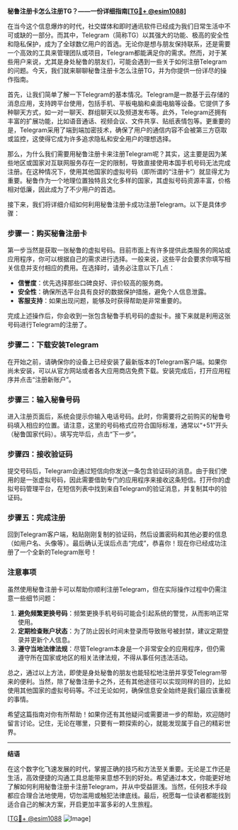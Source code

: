 **秘鲁注册卡怎么注册TG？——一份详细指南[[TG💪+ @esim1088](https://t.me/s/esim1088)]**

在当今这个信息爆炸的时代，社交媒体和即时通讯软件已经成为我们日常生活中不可或缺的一部分。而其中，Telegram（简称TG）以其强大的功能、极高的安全性和隐私保护，成为了全球数亿用户的首选。无论你是想与朋友保持联系，还是需要一个高效的工具来管理团队或项目，Telegram都能满足你的需求。然而，对于某些用户来说，尤其是身处秘鲁的朋友们，可能会遇到一些关于如何注册Telegram的问题。今天，我们就来聊聊秘鲁注册卡怎么注册TG，并为你提供一份详尽的操作指南。

首先，让我们简单了解一下Telegram的基本情况。Telegram是一款基于云存储的消息应用，支持跨平台使用，包括手机、平板电脑和桌面电脑等设备。它提供了多种聊天方式，如一对一聊天、群组聊天以及频道发布等。此外，Telegram还拥有丰富的扩展功能，比如语音通话、视频会议、文件共享、贴纸表情包等。更重要的是，Telegram采用了端到端加密技术，确保了用户的通信内容不会被第三方窃取或监控，这使得它成为许多追求隐私和安全用户的理想选择。

那么，为什么我们需要用秘鲁注册卡来注册Telegram呢？其实，这主要是因为某些地区或国家对互联网服务存在一定的限制，导致直接使用本国手机号码无法完成注册。在这种情况下，使用其他国家的虚拟号码（即所谓的“注册卡”）就显得尤为重要。秘鲁作为一个地理位置独特且文化多样的国家，其虚拟号码资源丰富，价格相对低廉，因此成为了不少用户的首选。

接下来，我们将详细介绍如何利用秘鲁注册卡成功注册Telegram。以下是具体步骤：

### 步骤一：购买秘鲁注册卡

第一步当然是获取一张秘鲁的虚拟号码。目前市面上有许多提供此类服务的网站或应用程序，你可以根据自己的需求进行选择。一般来说，这些平台会要求你填写相关信息并支付相应的费用。在选择时，请务必注意以下几点：

- **信誉度**：优先选择那些口碑良好、评价较高的服务商。
- **安全性**：确保所选平台具有良好的数据保护措施，避免个人信息泄露。
- **客服支持**：如果出现问题，能够及时获得帮助是非常重要的。

完成上述操作后，你会收到一张包含秘鲁手机号码的虚拟卡。接下来就是利用这张号码进行Telegram的注册了。

### 步骤二：下载安装Telegram

在开始之前，请确保你的设备上已经安装了最新版本的Telegram客户端。如果你尚未安装，可以从官方网站或者各大应用商店免费下载。安装完成后，打开应用程序并点击“注册新账户”。

### 步骤三：输入秘鲁号码

进入注册页面后，系统会提示你输入电话号码。此时，你需要将之前购买的秘鲁号码填入相应的位置。请注意，这里的号码格式应符合国际标准，通常以“+51”开头（秘鲁国家代码）。填写完毕后，点击“下一步”。

### 步骤四：接收验证码

提交号码后，Telegram会通过短信向你发送一条包含验证码的消息。由于我们使用的是一张虚拟号码，因此需要借助专门的应用程序来接收这条短信。打开你的虚拟号码管理平台，在短信列表中找到来自Telegram的验证消息，并复制其中的验证码。

### 步骤五：完成注册

回到Telegram客户端，粘贴刚刚复制的验证码，然后设置密码和其他必要的信息（如用户名、头像等）。最后确认无误后点击“完成”，恭喜你！现在你已经成功注册了一个全新的Telegram账号！

### 注意事项

虽然使用秘鲁注册卡可以帮助你顺利注册Telegram，但在实际操作过程中仍需注意一些细节问题：

1. **避免频繁更换号码**：频繁更换手机号码可能会引起系统的警觉，从而影响正常使用。
2. **定期检查账户状态**：为了防止因长时间未登录而导致账号被封禁，建议定期登录并更新个人信息。
3. **遵守当地法律法规**：尽管Telegram本身是一个非常安全的应用程序，但仍需遵守所在国家或地区的相关法律法规，不得从事任何违法活动。

总之，通过以上方法，即使是身处秘鲁的朋友也能轻松地注册并享受Telegram带来的便利。当然，除了秘鲁注册卡之外，还有其他途径可以实现同样的目的，比如使用其他国家的虚拟号码等。不过无论如何，确保信息安全始终是我们最应该重视的事情。

希望这篇指南对你有所帮助！如果你还有其他疑问或需要进一步的帮助，欢迎随时留言讨论。记住，无论在哪里，只要有一颗探索的心，就能发现属于自己的精彩世界。

---

**结语**

在这个数字化飞速发展的时代，掌握正确的技巧和方法至关重要。无论是工作还是生活，高效便捷的沟通工具总能带来意想不到的好处。希望通过本文，你能更好地了解如何利用秘鲁注册卡注册Telegram，并从中受益匪浅。当然，任何技术手段都应合理合法地使用，切勿滥用或触犯法律底线。最后，祝愿每一位读者都能找到适合自己的解决方案，开启更加丰富多彩的人生旅程。

[[TG💪+ @esim1088](https://t.me/s/esim1088) ![Image](https://i.postimg.cc/4NQfJmqS/Snipaste-2025-05-13-00-14-12.png)]